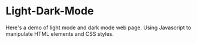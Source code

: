# Light-Dark-Mode

Here's a demo of light mode and dark mode web page. Using Javascript to manipulate HTML elements and CSS styles.
